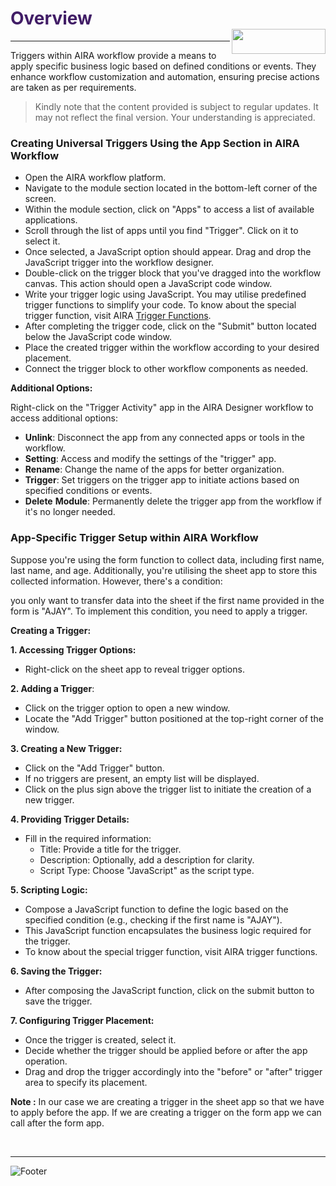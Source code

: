 <h1><span style="color: #411d66;">Overview                                                    <img align="right" width="150" height="40" src="https://github.com/airacommunity/AIRA-Installation/assets/153823636/2aee8e84-f308-4494-a715-afd9421b606e">
</span></h1>

<hr />

Triggers within AIRA workflow provide a means to apply specific business logic based on defined conditions or events. They enhance workflow customization and automation, ensuring precise actions are taken as per requirements.
<blockquote class="is-warning">Kindly note that the content provided is subject to regular updates. It may not reflect the final version. Your understanding is appreciated.</blockquote>
<h3 id="creating-universal-triggers-using-the-app-section-in-aira-workflow" class="toc-header">Creating Universal Triggers Using the App Section in AIRA Workflow</h3>
<ul>
 	<li>Open the AIRA workflow platform.</li>
 	<li>Navigate to the module section located in the bottom-left corner of the screen.</li>
 	<li>Within the module section, click on "Apps" to access a list of available applications.</li>
 	<li>Scroll through the list of apps until you find "Trigger". Click on it to select it.</li>
 	<li>Once selected, a JavaScript option should appear. Drag and drop the JavaScript trigger into the workflow designer.</li>
 	<li>Double-click on the trigger block that you've dragged into the workflow canvas. This action should open a JavaScript code window.</li>
 	<li>Write your trigger logic using JavaScript. You may utilise predefined trigger functions to simplify your code. To know about the special trigger function, visit AIRA <a class="is-external-link" href="https://wiki.aira.fr/docs/trigger-functions/">Trigger Functions</a>.</li>
 	<li>After completing the trigger code, click on the "Submit" button located below the JavaScript code window.</li>
 	<li>Place the created trigger within the workflow according to your desired placement.</li>
 	<li>Connect the trigger block to other workflow components as needed.</li>
</ul>
<strong>Additional Options:</strong>

Right-click on the "Trigger Activity" app in the AIRA Designer workflow to access additional options:
<ul>
 	<li><strong>Unlink</strong>: Disconnect the app from any connected apps or tools in the workflow.</li>
 	<li><strong>Setting</strong>: Access and modify the settings of the "trigger" app.</li>
 	<li><strong>Rename</strong>: Change the name of the apps for better organization.</li>
 	<li><strong>Trigger</strong>: Set triggers on the trigger app to initiate actions based on specified conditions or events.</li>
 	<li><strong>Delete</strong> <strong>Module</strong>: Permanently delete the trigger app from the workflow if it's no longer needed.</li>
</ul>
<h3 id="app-specific-trigger-setup-within-aira-workflow" class="toc-header">App-Specific Trigger Setup within AIRA Workflow</h3>
Suppose you're using the form function to collect data, including first name, last name, and age. Additionally, you're utilising the sheet app to store this collected information. However, there's a condition:

you only want to transfer data into the sheet if the first name provided in the form is "AJAY". To implement this condition, you need to apply a trigger.

<strong>Creating a Trigger:</strong>

<strong>1. Accessing Trigger Options:</strong>
<ul>
 	<li>Right-click on the sheet app to reveal trigger options.</li>
</ul>
<strong>2. Adding a Trigger</strong>:
<ul>
 	<li>Click on the trigger option to open a new window.</li>
 	<li>Locate the "Add Trigger" button positioned at the top-right corner of the window.</li>
</ul>
<strong>3. Creating a New Trigger:</strong>
<ul>
 	<li>Click on the "Add Trigger" button.</li>
 	<li>If no triggers are present, an empty list will be displayed.</li>
 	<li>Click on the plus sign above the trigger list to initiate the creation of a new trigger.</li>
</ul>
<strong>4. Providing Trigger Details:</strong>
<ul>
 	<li>Fill in the required information:
<ul>
 	<li>Title: Provide a title for the trigger.</li>
 	<li>Description: Optionally, add a description for clarity.</li>
 	<li>Script Type: Choose "JavaScript" as the script type.</li>
</ul>
</li>
</ul>
<strong>5. Scripting Logic:</strong>
<ul>
 	<li>Compose a JavaScript function to define the logic based on the specified condition (e.g., checking if the first name is "AJAY").</li>
 	<li>This JavaScript function encapsulates the business logic required for the trigger.</li>
 	<li>To know about the special trigger function, visit AIRA trigger functions.</li>
</ul>
<strong>6. Saving the Trigger:</strong>
<ul>
 	<li>After composing the JavaScript function, click on the submit button to save the trigger.</li>
</ul>
<strong>7. Configuring Trigger Placement:</strong>
<ul>
 	<li>Once the trigger is created, select it.</li>
 	<li>Decide whether the trigger should be applied before or after the app operation.</li>
 	<li>Drag and drop the trigger accordingly into the "before" or "after" trigger area to specify its placement.</li>
</ul>
<strong>Note :</strong> In our case we are creating a trigger in the sheet app so that we have to apply before the app. If we are creating a trigger on the form app we can call after the form app.

&nbsp;

---
![Footer](https://github.com/airacommunity/AIRA-Installation/assets/153823636/f78c5168-fae6-4a12-a01d-8e98fe7d7ae2)
